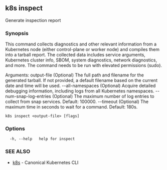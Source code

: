 ## k8s inspect

Generate inspection report

### Synopsis


This command collects diagnostics and other relevant information from a Kubernetes
node (either control-plane or worker node) and compiles them into a tarball report.
The collected data includes service arguments, Kubernetes cluster info, SBOM, system
diagnostics, network diagnostics, and more. The command needs to be run with
elevated permissions (sudo).

Arguments:
  output-file             (Optional) The full path and filename for the generated tarball.
                          If not provided, a default filename based on the current date
                          and time will be used.
  --all-namespaces        (Optional) Acquire detailed debugging information, including logs
                          from all Kubernetes namespaces.
  --num-snap-log-entries  (Optional) The maximum number of log entries to collect
                          from snap services. Default: 100000.
  --timeout               (Optional) The maximum time in seconds to wait for a command.
                          Default: 180s.


```
k8s inspect <output-file> [flags]
```

### Options

```
  -h, --help   help for inspect
```

### SEE ALSO

* [k8s](k8s.md)	 - Canonical Kubernetes CLI

